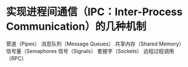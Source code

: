 # 实现进程间通信（IPC：Inter-Process Communication）的几种机制

管道（Pipes）
消息队列（Message Queues）
共享内存（Shared Memory）
信号量（Semaphores
信号（Signals）
套接字（Sockets）
远程过程调用（RPC）
